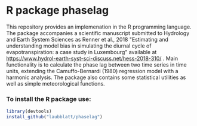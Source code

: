 # R package phaselag
    
This repository provides an implemenation in the R programming language.  
    The package accompanies a scientific manuscript
    submitted to Hydrology and Earth System Sciences
    as Renner et al., 2018 "Estimating and understanding model bias
    in simulating the diurnal cycle of evapotranspiration:
    a case study in Luxembourg" available at https://www.hydrol-earth-syst-sci-discuss.net/hess-2018-310/ .
    Main functionality is to calculate the phase lag between two time series in time units, 
    extending the Camuffo-Bernardi (1980) regression model with a harmonic
    analysis.
    The package also contains some statistical utilities 
    as well as simple meteorological functions.
    
### To install the R package use:
```R
library(devtools)
install_github("laubblatt/phaselag")
 ```

